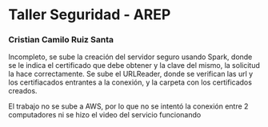 # Taller Seguridad - AREP
### Cristian Camilo Ruiz Santa

Incompleto, se sube la creación del servidor seguro usando Spark, donde se le indica el certificado que debe obtener y la clave del mismo, la solicitud la hace correctamente. Se sube el URLReader, donde se verifican las url y los certifiacados entrantes a la conexión, y la carpeta con los certificados creados.

El trabajo no se sube a AWS, por lo que no se intentó la conexión entre 2 computadores ni se hizo el video del servicio funcionando